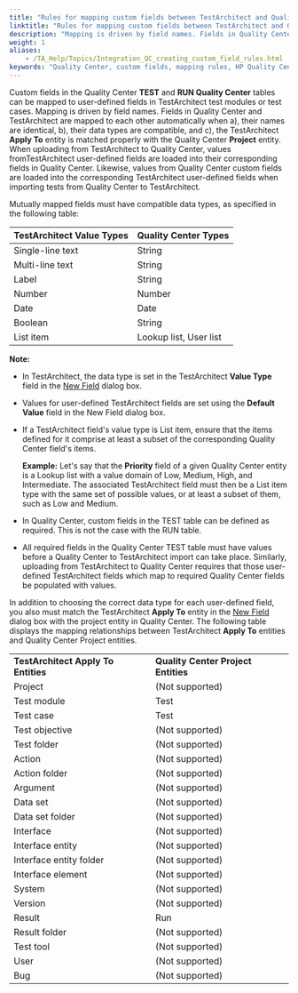 ```yaml
--- 
title: "Rules for mapping custom fields between TestArchitect and Quality Center"
linktitle: "Rules for mapping custom fields between TestArchitect and Quality Center"
description: "Mapping is driven by field names. Fields in Quality Center and TestArchitect are mapped to each other automatically when a), their names are identical, b), their data types are compatible, and c), the TestArchitect Apply To entity is matched properly with the Quality Center Project entity. When uploading from TestArchitect to Quality Center, values fromTestArchitect user-defined fields are loaded into their corresponding fields in Quality Center. Likewise, values from Quality Center custom fields are loaded into the corresponding TestArchitect user-defined fields when importing tests from Quality Center to TestArchitect."
weight: 1
aliases: 
    - /TA_Help/Topics/Integration_QC_creating_custom_field_rules.html
keywords: "Quality Center, custom fields, mapping rules, HP Quality Center, mapping rules, mapping, rules, integration, rules, custom fields"
---
```


Custom fields in the Quality Center **TEST** and **RUN Quality Center** tables can be mapped to user-defined fields in TestArchitect test modules or test cases. Mapping is driven by field names. Fields in Quality Center and TestArchitect are mapped to each other automatically when a\), their names are identical, b\), their data types are compatible, and c\), the TestArchitect **Apply To** entity is matched properly with the Quality Center **Project** entity. When uploading from TestArchitect to Quality Center, values fromTestArchitect user-defined fields are loaded into their corresponding fields in Quality Center. Likewise, values from Quality Center custom fields are loaded into the corresponding TestArchitect user-defined fields when importing tests from Quality Center to TestArchitect.

Mutually mapped fields must have compatible data types, as specified in the following table:

|**TestArchitect Value Types**|**Quality Center Types**|
|-----------------------------|------------------------|
|Single-line text|String|
|Multi-line text|String|
|Label|String|
|Number|Number|
|Date|Date|
|Boolean|String|
|List item|Lookup list, User list|

**Note:**

-   In TestArchitect, the data type is set in the TestArchitect **Value Type** field in the [New Field](/TA_Administration/Topics/User_defined_fields_create.html#stepresult_q44_hls_mq) dialog box.
-   Values for user-defined TestArchitect fields are set using the **Default Value** field in the New Field dialog box.
-   If a TestArchitect field's value type is List item, ensure that the items defined for it comprise at least a subset of the corresponding Quality Center field's items.

    **Example:** Let's say that the **Priority** field of a given Quality Center entity is a Lookup list with a value domain of Low, Medium, High, and Intermediate. The associated TestArchitect field must then be a List item type with the same set of possible values, or at least a subset of them, such as Low and Medium.

-   In Quality Center, custom fields in the TEST table can be defined as required. This is not the case with the RUN table.
-   All required fields in the Quality Center TEST table must have values before a Quality Center to TestArchitect import can take place. Similarly, uploading from TestArchitect to Quality Center requires that those user-defined TestArchitect fields which map to required Quality Center fields be populated with values.

In addition to choosing the correct data type for each user-defined field, you also must match the TestArchitect **Apply To** entity in the [New Field](/TA_Administration/Topics/User_defined_fields_create.html#stepresult_q44_hls_mq) dialog box with the project entity in Quality Center. The following table displays the mapping relationships between TestArchitect **Apply To** entities and Quality Center Project entities.

|||
|------|------|
|**TestArchitect Apply To Entities**|**Quality Center Project Entities**|
|Project|\(Not supported\)|
|Test module|Test|
|Test case|Test|
|Test objective|\(Not supported\)|
|Test folder|\(Not supported\)|
|Action|\(Not supported\)|
|Action folder|\(Not supported\)|
|Argument|\(Not supported\)|
|Data set|\(Not supported\)|
|Data set folder|\(Not supported\)|
|Interface|\(Not supported\)|
|Interface entity|\(Not supported\)|
|Interface entity folder|\(Not supported\)|
|Interface element|\(Not supported\)|
|System|\(Not supported\)|
|Version|\(Not supported\)|
|Result|Run|
|Result folder|\(Not supported\)|
|Test tool|\(Not supported\)|
|User|\(Not supported\)|
|Bug|\(Not supported\)|



